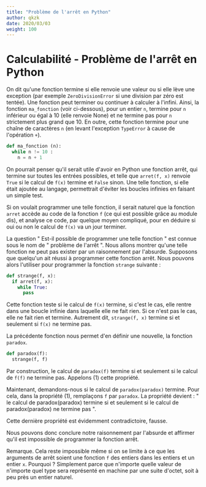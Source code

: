 ```yaml
---
title: "Problème de l'arrêt en Python"
author: qkzk
date: 2020/03/03
weight: 100
---
```


# Calculabilité - Problème de l'arrêt en Python

On dit qu'une fonction termine si elle renvoie une valeur ou si elle lève une exception (par exemple `ZeroDivisionError` si une division par zéro est tentée). Une fonction peut terminer ou continuer à calculer à l'infini. Ainsi, la fonction `ma_fonction` (voir ci-dessous), pour un entier `n`, termine pour `n` inférieur ou égal à 10 (elle renvoie None) et ne termine pas pour `n` strictement plus grand que 10. En outre, cette fonction termine pour une chaîne de caractères `n` (en levant l'exception `TypeError` à cause de l'opération `+`).

~~~python
def ma_fonction (n):
  while n != 10 :
    n = n + 1
~~~

On pourrait penser qu'il serait utile d'avoir en Python une fonction arrêt, qui termine sur toutes les entrées possibles, et telle que `arret(f, x)` renvoie `True` si le calcul de `f(x)` termine et `False` sinon. Une telle fonction, si elle était ajoutée au langage, permettrait d'éviter les boucles infinies en faisant un simple test.

Si on voulait programmer une telle fonction, il serait naturel que la fonction `arret` accède au code de la fonction `f` (ce qui est possible grâce au module dis), et analyse ce code, par quelque moyen compliqué, pour en déduire si oui ou non le calcul de `f(x)` va un jour terminer.

La question " Est-il possible de programmer une telle fonction " est connue sous le nom de " problème de l'arrêt ". Nous allons montrer qu'une telle fonction ne peut pas exister par un raisonnement par l'absurde. Supposons que quelqu'un ait réussi à programmer cette fonction arrêt. Nous pouvons alors l'utiliser pour programmer la fonction `strange` suivante :

~~~python
def strange(f, x):
  if arret(f, x):
    while True:
      pass
~~~

Cette fonction teste si le calcul de `f(x)` termine, si c'est le cas, elle rentre dans une boucle infinie dans laquelle elle ne fait rien. Si ce n'est pas le cas, elle ne fait rien et termine. Autrement dit, `strange(f, x)` termine si et seulement si `f(x)` ne termine pas.

La précédente fonction nous permet d'en définir une nouvelle, la fonction `paradox`.

~~~python
def paradox(f):
  strange(f, f)
~~~

Par construction, le calcul de `paradox(f)` termine si et seulement si le calcul de `f(f)` ne termine pas. Appelons (1) cette propriété.

Maintenant, demandons-nous si le calcul de `paradox(paradox)` termine. Pour cela, dans la propriété (1), remplaçons `f` par `paradox`. La propriété devient : " le calcul de paradox(paradox) termine si et seulement si le calcul de paradox(paradox) ne termine pas ".

Cette dernière propriété est évidemment contradictoire, fausse.

Nous pouvons donc conclure notre raisonnement par l'absurde et affirmer qu'il est impossible de programmer la fonction arrêt.

Remarque. Cela reste impossible même si on se limite à ce que les arguments de arrêt soient une fonction `f` des entiers dans les entiers et un entier `x`. Pourquoi ? Simplement parce que n'importe quelle valeur de n'importe quel type sera représenté en machine par une suite d'octet, soit à peu près un entier naturel.
